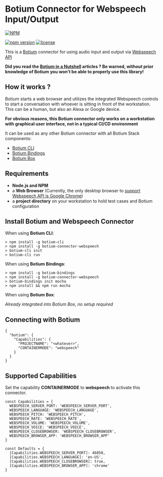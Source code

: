 # Botium Connector for Webspeech Input/Output

[![NPM](https://nodei.co/npm/botium-connector-webspeech.png?downloads=true&downloadRank=true&stars=true)](https://nodei.co/npm/fbmessengerbots-connector-webspeech/)

[![npm version](https://badge.fury.io/js/botium-connector-webspeech.svg)](https://badge.fury.io/js/botium-connector-webspeech)
[![license](https://img.shields.io/github/license/mashape/apistatus.svg)]()

This is a [Botium](https://github.com/codeforequity-at/botium-core) connector for using audio input and output via [Webspeech API](https://de.wikipedia.org/wiki/Web_Speech_API)

__Did you read the [Botium in a Nutshell](https://medium.com/@floriantreml/botium-in-a-nutshell-part-1-overview-f8d0ceaf8fb4) articles ? Be warned, without prior knowledge of Botium you won't be able to properly use this library!__

## How it works ?
Botium starts a web browser and utilizes the integrated Webspeech controls to start a conversation with whoever is sitting in front of the workstation. This can be a human, but also an Alexa or Google device.

**For obvious reasons, this Botium connector only works on a workstation with graphical user interface, not in a typical CI/CD environment**

It can be used as any other Botium connector with all Botium Stack components:
* [Botium CLI](https://github.com/codeforequity-at/botium-cli/)
* [Botium Bindings](https://github.com/codeforequity-at/botium-bindings/)
* [Botium Box](https://www.botium.at)

## Requirements

* __Node.js and NPM__
* a __Web Browser__ (Currently, the only desktop browser to [support Webspeech API is Google Chrome](https://developer.mozilla.org/en-US/docs/Web/API/SpeechRecognition#Browser_compatibility))
* a __project directory__ on your workstation to hold test cases and Botium configuration

## Install Botium and Webspeech Connector

When using __Botium CLI__:

```
> npm install -g botium-cli
> npm install -g botium-connector-webspeech
> botium-cli init
> botium-cli run
```

When using __Botium Bindings__:

```
> npm install -g botium-bindings
> npm install -g botium-connector-webspeech
> botium-bindings init mocha
> npm install && npm run mocha
```

When using __Botium Box__:

_Already integrated into Botium Box, no setup required_

## Connecting with Botium

```
{
  "botium": {
    "Capabilities": {
      "PROJECTNAME": "<whatever>",
      "CONTAINERMODE": "webspeech"
    }
  }
}
```

## Supported Capabilities

Set the capability __CONTAINERMODE__ to __webspeech__ to activate this connector.

```
const Capabilities = {
  WEBSPEECH_SERVER_PORT: 'WEBSPEECH_SERVER_PORT',
  WEBSPEECH_LANGUAGE: 'WEBSPEECH_LANGUAGE',
  WEBSPEECH_PITCH: 'WEBSPEECH_PITCH',
  WEBSPEECH_RATE: 'WEBSPEECH_RATE',
  WEBSPEECH_VOLUME: 'WEBSPEECH_VOLUME',
  WEBSPEECH_VOICE: 'WEBSPEECH_VOICE',
  WEBSPEECH_CLOSEBROWSER: 'WEBSPEECH_CLOSEBROWSER',
  WEBSPEECH_BROWSER_APP: 'WEBSPEECH_BROWSER_APP'
}

const Defaults = {
  [Capabilities.WEBSPEECH_SERVER_PORT]: 46050,
  [Capabilities.WEBSPEECH_LANGUAGE]: 'en-US',
  [Capabilities.WEBSPEECH_CLOSEBROWSER]: true,
  [Capabilities.WEBSPEECH_BROWSER_APP]: 'chrome'  
}
```
